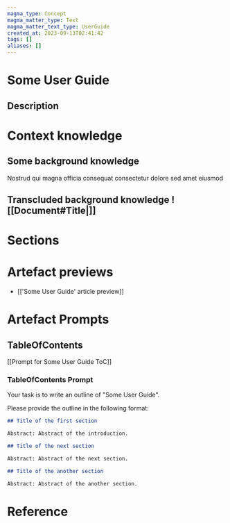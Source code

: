 ```yaml
---
magma_type: Concept
magma_matter_type: Text
magma_matter_text_type: UserGuide
created_at: 2023-09-13T02:41:42
tags: []
aliases: []
---
```

# Some User Guide

## Description

<!-- 
What should "Some User Guide" cover?
-->


# Context knowledge

<!--
This section should include background knowledge needed for the model to create a proper response, i.e. information it does know either because of the knowledge cut-off date or unpublished knowledge.

Write it down right here in a subsection or use a transclusion. If applicable, specify source information that the model can use to generate a reference in the response.
-->

## Some background knowledge

Nostrud qui magna officia consequat consectetur dolore sed amet eiusmod


## Transcluded background knowledge ![[Document#Title|]]



# Sections

<!--
Don't remove or edit this section.
The results of the generated table of contents will be copied to this place.

-->

# Artefact previews

- [['Some User Guide' article preview]]

# Artefact Prompts

## TableOfContents

[[Prompt for Some User Guide ToC]]

### TableOfContents Prompt

Your task is to write an outline of "Some User Guide".

Please provide the outline in the following format:

```markdown
## Title of the first section

Abstract: Abstract of the introduction.

## Title of the next section

Abstract: Abstract of the next section.

## Title of the another section

Abstract: Abstract of the another section.
```

<!--
Please don't change the general structure of this outline format. The section generator relies on an outline with sections.
-->


# Reference
